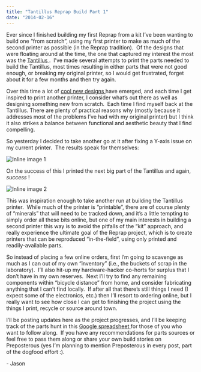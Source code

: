 ```yaml
---
title: "Tantillus Reprap Build Part 1"
date: "2014-02-16"
---
```


<div class="content">
<p>Ever since I finished building my first Reprap from a kit I’ve been wanting to
build one “from scratch”, using my first printer to make as much of the second
printer as possible (in the Reprap tradition).  Of the designs that were
floating around at the time, the one that captured my interest the most was
the <a href="http://www.tantillus.org/" target="_blank"> Tantillus </a> .  I’ve made several attempts to
print the parts needed to build the Tantillus, most times resulting in either
parts that were not good enough, or breaking my original printer, so I would
get frustrated, forget about it for a few months and then try again.</p>
<p>Over this time a lot of <a href="http://reprap.org/wiki/Rostock" target="_blank"> cool </a> <a href="http://reprap.org/wiki/RepRap_Morgan" target="_blank"> new
</a> <a href="http://reprap.org/wiki/Simpson" target="_blank"> designs
</a> have emerged, and each time I get inspired
to print another printer, I consider what’s out there as well as designing
something new from scratch.  Each time I find myself back at the Tantillus.
There are plenty of practical reasons why (mostly because it addresses most of
the problems I’ve had with my original printer) but I think it also strikes a
balance between functional and aesthetic beauty that I find compelling.</p>
<p>So yesterday I decided to take another go at it after fixing a Y-axis issue on
my current printer.  The results speak for themselves:</p>
<p><img alt="Inline image 1" src="/preposterous/assets/208-jason's _img_0314.jpg"/></p>
<p>On the success of this I printed the next big part of the Tantillus and again,
<em>success</em> !</p>
<p><img alt="Inline image 2" src="/preposterous/assets/208-jason's _img_0315.jpg"/></p>
<p>This was inspiration enough to take another run at building the Tantillus
printer.  While much of the printer is “printable”, there are of course plenty
of “minerals” that will need to be tracked down, and it’s a little tempting to
simply order all these bits online, but one of my main interests in building a
second printer this way is to avoid the pitfalls of the “kit” approach, and
really experience the ultimate goal of the Reprap project, which is to create
printers that can be reproduced “in-the-field”, using only printed and
readily-available parts.</p>
<p>So instead of placing a few online orders, first I’m going to scavenge as much
as I can out of my own “inventory” (i.e., the buckets of scrap in the
laboratory).  I’ll also hit-up my hardware-hacker co-horts for surplus that I
don’t have in my own reserves.  Next I’ll try to find any remaining components
within “bicycle distance” from home, and consider fabricating anything that I
can’t find locally.  If after all that there’s still things I need (I expect
some of the electronics, etc.) then I’ll resort to ordering online, but I
really want to see how close I can get to finishing the project using the
things I print, recycle or source around town.</p>
<p>I’ll be posting updates here as the project progresses, and I’ll be keeping
track of the parts hunt in this <a href="https://docs.google.com/spreadsheet/ccc?key=0AkrbMuh-
gaxPdDRqWGV4NFJHSm1wRFBDQW1yb0pGQ2c&amp;usp=sharing" target="_blank"> Google spreadsheet
</a> for those of you who want to
follow along.  If you have any recommendations for parts sources or feel free
to pass them along or share your own build stories on Preposterous (yes I’m
planning to mention Preposterous in every post, part of the dogfood effort :).</p>
<p>- Jason</p>
</div>
